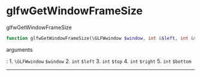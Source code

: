 # glfwGetWindowFrameSize
glfwGetWindowFrameSize

```php
function glfwGetWindowFrameSize(\GLFWwindow $window, int &$left, int &$top, int &$right, int &$bottom) : void
```



arguments

:    1. `\GLFWwindow` `$window` 
    2. `int` `$left` 
    3. `int` `$top` 
    4. `int` `$right` 
    5. `int` `$bottom` 



---
     